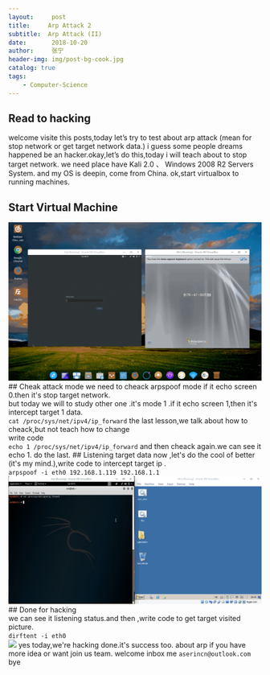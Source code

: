 ```yaml
---
layout:     post
title:     Arp Attack 2
subtitle:  Arp Attack (II)
date:       2018-10-20
author:     张宁
header-img: img/post-bg-cook.jpg
catalog: true
tags:
    - Computer-Science
---
```

## Read to hacking
welcome visite this posts,today let’s try to test about arp attack (mean for stop network or get target network data.) i guess some people dreams happened be an hacker.okay,let’s do this,today i will teach about to stop target network. we need place have Kali 2.0 、 Windows 2008 R2 Servers System. and my OS is deepin, come from China. ok,start virtualbox to running machines. 

## Start Virtual Machine
<img src="/img/deepin-screen-recorder_Desktop_20180508201505.gif">
## Cheak attack mode
we need to cheack arpspoof mode if it echo screen 0.then it's stop target network.<br>
but today we will to study other one .it's mode 1 .if it echo screen 1,then it's intercept target 1 data.
<br>
<code>cat /proc/sys/net/ipv4/ip_forward</code> 
the last lesson,we talk about how to cheack,but not teach how to change
<br>
write code<br>
<code>echo 1 /proc/sys/net/ipv4/ip_forward</code> 
and then cheack again.we can see it echo 1. do the last.
## Listening target data
now ,let's do the cool of better (it's my mind.),write code to intercept target ip .
<br><code>arpspoof -i eth0 192.168.1.119 192.168.1.1</code>
<img src="/img/deepin-screen-recorder_Select-area_20180512204312.gif">
## Done for hacking
<br>
we can see it listening status.and then ,write code to get target visited picture.
<br><code>dirftent -i eth0 </code><br>
<img src="/img/deepin-screen-recorder_Select-area_20180512231331.gif">
yes today,we're hacking done.it's success too. about arp if you have more idea or want join us team. welcome inbox me <code>aserincn@outlook.com </code>
<br>bye 